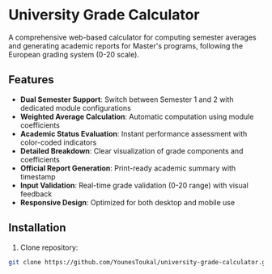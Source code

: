 # University Grade Calculator

A comprehensive web-based calculator for computing semester averages and generating academic reports for Master's programs, following the European grading system (0-20 scale).

## Features

- **Dual Semester Support**: Switch between Semester 1 and 2 with dedicated module configurations
- **Weighted Average Calculation**: Automatic computation using module coefficients
- **Academic Status Evaluation**: Instant performance assessment with color-coded indicators
- **Detailed Breakdown**: Clear visualization of grade components and coefficients
- **Official Report Generation**: Print-ready academic summary with timestamp
- **Input Validation**: Real-time grade validation (0-20 range) with visual feedback
- **Responsive Design**: Optimized for both desktop and mobile use

## Installation

1. Clone repository:
```bash
git clone https://github.com/YounesToukal/university-grade-calculator.git

